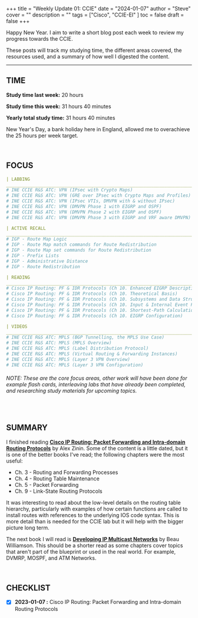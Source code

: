 +++
title = "Weekly Update 01: CCIE"
date = "2024-01-07"
author = "Steve"
cover = ""
description = ""
tags = ["Cisco", "CCIE-EI" ]
toc = false
draft = false
+++

Happy New Year. I aim to write a short blog post each week to review my progress towards the CCIE. 

These posts will track my studying time, the different areas covered, the resources used, and a summary of how well I digested the content. 

_________________

## TIME

**Study time last week:** 20 hours 

**Study time this week:** 31 hours 40 minutes
 
**Yearly total study time:** 31 hours 40 minutes 


New Year's Day, a bank holiday here in England, allowed me to overachieve the 25 hours per week target. 

&nbsp;

## FOCUS 

```YAML
| LABBING 
___________________________________________________________________________________________________
# INE CCIE R&S ATC: VPN (IPsec with Crypto Maps)
# INE CCIE R&S ATC: VPN (GRE over IPsec with Crypto Maps and Profiles)
# INE CCIE R&S ATC: VPN (IPsec VTIs, DMVPN with & without IPsec)
# INE CCIE R&S ATC: VPN (DMVPN Phase 1 with EIGRP and OSPF)
# INE CCIE R&S ATC: VPN (DMVPN Phase 2 with EIGRP and OSPF)
# INE CCIE R&S ATC: VPN (DMVPN Phase 3 with EIGRP and VRF aware DMVPN)

| ACTIVE RECALL
___________________________________________________________________________________________________
# IGP - Route Map Logic
# IGP - Route Map match commands for Route Redistribution
# IGP - Route Map set commands for Route Redistribution
# IGP - Prefix Lists
# IGP - Administrative Distance
# IGP - Route Redistribution 

| READING 
___________________________________________________________________________________________________
# Cisco IP Routing: PF & IDR Protocols (Ch 10. Enhanced EIGRP Description and History)
# Cisco IP Routing: PF & IDR Protocols (Ch 10. Theoretical Basis)
# Cisco IP Routing: PF & IDR Protocols (Ch 10. Subsystems and Data Structures)
# Cisco IP Routing: PF & IDR Protocols (Ch 10. Input & Internal Event Processing)
# Cisco IP Routing: PF & IDR Protocols (Ch 10. Shortest-Path Calculation)
# Cisco IP Routing: PF & IDR Protocols (Ch 10. EIGRP Configuration)

| VIDEOS 
___________________________________________________________________________________________________
# INE CCIE R&S ATC: MPLS (BGP Tunnelling, the MPLS Use Case)
# INE CCIE R&S ATC: MPLS (MPLS Overview)
# INE CCIE R&S ATC: MPLS (Label Distribution Protocol)
# INE CCIE R&S ATC: MPLS (Virtual Routing & Forwarding Instances)
# INE CCIE R&S ATC: MPLS (Layer 3 VPN Overview)
# INE CCIE R&S ATC: MPLS (Layer 3 VPN Configuration)
```

###### _NOTE: These are the core focus areas, other work will have been done for example flash cards, interleaving labs that have already been completed, and researching study materials for upcoming topics._

&nbsp;

## SUMMARY 

I finished reading **[Cisco IP Routing: Packet Forwarding and Intra-domain Routing Protocols](https://www.goodreads.com/book/show/6327824-cisco-ip-routing)** by Alex Zinin. Some of the content is a little dated, but it is one of the better books I've read; the following chapters were the most useful: 

+ Ch. 3 - Routing and Forwarding Processes
+ Ch. 4 - Routing Table Maintenance 
+ Ch. 5 - Packet Forwarding
+ Ch. 9 - Link-State Routing Protocols 

It was interesting to read about the low-level details on the routing table hierarchy, particularly with examples of how certain functions are called to install routes with references to the underlying IOS code syntax. This is more detail than is needed for the CCIE lab but it will help with the bigger picture long term. 

The next book I will read is **[Developing IP Multicast Networks](https://www.goodreads.com/book/show/583421.Developing_Ip_Multicast_Networks)** by Beau Williamson. This should be a shorter read as some chapters cover topics that aren't part of the blueprint or used in the real world. For example, DVMRP, MOSPF, and ATM Networks. 

&nbsp;

## CHECKLIST

- [x] **2023-01-07 :** Cisco IP Routing: Packet Forwarding and Intra-domain Routing Protocols



